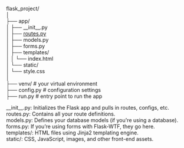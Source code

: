 flask\_project/   
│   
├── app/   
│   ├── \_\_init\_\_.py   
│   ├── [routes.py](http://routes.py)  
│   ├── models.py   
│   ├── forms.py   
│   ├── templates/   
│   │   └── index.html   
│   └── static/   
│       └── style.css   
│   
├── venv/               \# your virtual environment   
├── config.py           \# configuration settings   
├── run.py              \# entry point to run the app

\_\_init\_\_.py: Initializes the Flask app and pulls in routes, configs, etc.   
routes.py: Contains all your route definitions.   
models.py: Defines your database models (if you're using a database).   
forms.py: If you’re using forms with Flask-WTF, they go here.   
templates/: HTML files using Jinja2 templating engine.   
static/: CSS, JavaScript, images, and other front-end assets.